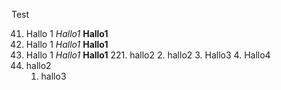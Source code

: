 Test 

41. Hallo 1 *Hallo1* **Hallo1**
41. Hallo 1 *Hallo1* **Hallo1**
1. Hallo 1 *Hallo1* **Hallo1**
   221. hallo2
   2. hallo2
      3. Hallo3
         4. Hallo4
  2. hallo2
      1. hallo3
